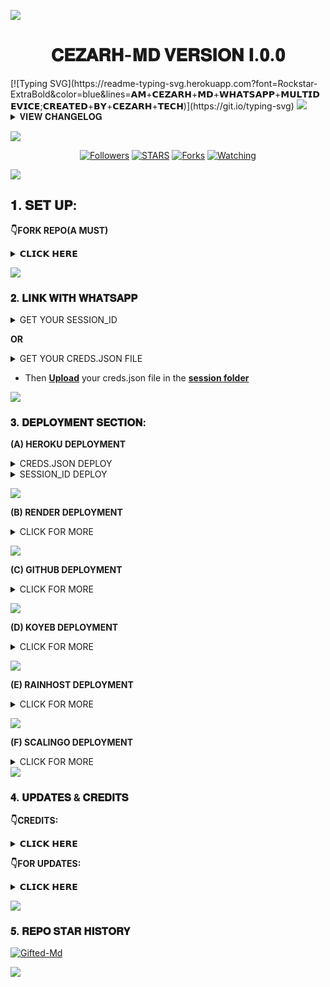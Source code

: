 <a><img src='https://i.imgur.com/LyHic3i.gif'/></a>
<h1 align="center"> 𝐂𝐄𝐙𝐀𝐑𝐇-𝐌𝐃 𝐕𝐄𝐑𝐒𝐈𝐎𝐍 𝐈.𝟎.𝟎 </h1>
[![Typing SVG](https://readme-typing-svg.herokuapp.com?font=Rockstar-ExtraBold&color=blue&lines=𝗔𝗠+𝗖𝗘𝗭𝗔𝗥𝗛+𝗠𝗗+𝗪𝗛𝗔𝗧𝗦𝗔𝗣𝗣+𝗠𝗨𝗟𝗧𝗜𝗗𝗘𝗩𝗜𝗖𝗘;𝗖𝗥𝗘𝗔𝗧𝗘𝗗+𝗕𝗬+𝗖𝗘𝗭𝗔𝗥𝗛+𝗧𝗘𝗖𝗛)](https://git.io/typing-svg)
  <a><img src='https://i.imgur.com/LyHic3i.gif'/></a>

<details>
<summary>𝐕𝐈𝐄𝐖 𝐂𝐇𝐀𝐍𝐆𝐄𝐋𝐎𝐆</summary>
  
- 𝑩𝒐𝒕 𝒔𝒕𝒊𝒍𝒍 𝒖𝒏𝒅𝒆𝒓 𝒎𝒂𝒊𝒏𝒕𝒂𝒊𝒏𝒂𝒏𝒄𝒆.
- 𝑨𝒍𝒍 𝑫𝒐𝒘𝒏𝒍𝒐𝒂𝒅𝒆𝒓𝒔 𝒘𝒊𝒍𝒍 𝒃𝒆 𝒇𝒊𝒙𝒆𝒅.
- 𝑨𝒅𝒅𝒆𝒅 𝑴𝒐𝒓𝒆 𝑫𝒆𝒑𝒍𝒐𝒚𝒎𝒆𝒏𝒕 𝑺𝒊𝒕𝒆𝒔.
- 𝑨𝒅𝒅𝒆𝒅 𝑴𝒐𝒓𝒆 𝑫𝒆𝒑𝒍𝒐𝒚𝒎𝒆𝒏𝒕 𝑻𝒖𝒕𝒐𝒓𝒊𝒂𝒍𝒔.
- 𝑶𝒗𝒆𝒓𝒂𝒍 𝑷𝒆𝒓𝒇𝒐𝒓𝒎𝒂𝒏𝒄𝒆 𝑰𝒎𝒑𝒓𝒐𝒗𝒆𝒎𝒆𝒏𝒕𝒔.

</details>

<a><img src='https://i.imgur.com/LyHic3i.gif'/></a>

  <p align="center">
<a href="https://github.com/Manacezarh/CEZARH-MD" src="https://img.shields.io/badge/GITHUB-CEZARH TECH-red.svg?style=for-the-badge&logo=github"></a>
<p/>
<p align="center">
<a href="https://github.com/mouricedevs?tab=followers"><img title="Followers" src="https://img.shields.io/github/followers/cezarh?label=Followers&style=social"></a>
<a href="https://github.com/Manacezarh/CEZARH-MD/stargazers/"><img title="STARS" src="https://img.shields.io/github/stars/mouricedevs/gifted-md?&style=social"></a>
<a href="https://github.com/mouricedevs/gifted-md/network/members"><img title="Forks" src="https://img.shields.io/github/forks/manacezarh/CEZARH-MD?style=social"></a>
<a href="https://github.com/Manacezarh/CEZARH-MD/watchers"><img title="Watching" src="https://img.shields.io/github/watchers/Manacezarh/CEZARH-MD?label=Watching&style=social"></a>

<a><img src='https://i.imgur.com/LyHic3i.gif'/></a>
  
## 𝟏. 𝐒𝐄𝐓 𝐔𝐏:

**👇FORK REPO(A MUST)**
<details>
<summary>𝗖𝗟𝗜𝗖𝗞 𝗛𝗘𝗥𝗘</summary>
  
- This is essential for you to obtain an editable repo to **[upload](https://github.com/mouricedevs/Gifted-Md/tree/main/session)** your creds.json file

<a href="https://github.com/mouricedevs/gifted-md/fork"><img src="https://img.shields.io/badge/CLICK%20HERE-purple" alt="FORK GIFTED-MD" width="150"></a>
</details>

<a><img src='https://i.imgur.com/LyHic3i.gif'/></a>

### 𝟐. 𝐋𝐈𝐍𝐊 𝐖𝐈𝐓𝐇 𝐖𝐇𝐀𝐓𝐒𝐀𝐏𝐏

<details>
<summary>GET YOUR SESSION_ID</summary>
<a href="https://web.giftedtechnexus.co.ke/bots/giftedmd/sessions/"><img src="https://img.shields.io/badge/CLICK%20HERE-green" alt="Pairing Code" width="150"></a>

- Session ID must start with **Gifted~** and is 15 characters in length.
</details>

**OR**

<details>
<summary>GET YOUR CREDS.JSON FILE</summary>

<a href="https://web.giftedtechnexus.co.ke/bots/giftedmd/sessions/"><img src="https://img.shields.io/badge/CLICK%20HERE-blue" alt="Pairing Code" width="150"></a>

</details>

- Then **[Upload](https://github.com/mouricedevs/Gifted-Md/tree/main/session)** your creds.json file in the **[session folder](https://github.com/mouricedevs/Gifted-Md/tree/main/session)**

<a><img src='https://i.imgur.com/LyHic3i.gif'/></a>

### 𝟑. 𝐃𝐄𝐏𝐋𝐎𝐘𝐌𝐄𝐍𝐓 𝐒𝐄𝐂𝐓𝐈𝐎𝐍:
**(A) HEROKU DEPLOYMENT**

<details>
<summary>CREDS.JSON DEPLOY</summary>
  
- After you've **[uploaded your creds.json](https://github.com/mouricedevs/Gifted-Md/tree/main/session),** create a new heroku app, link your github, connect the repo you've uploaded your session file then click on deploy.

<a href="https://signup.heroku.com/login"><img src="https://img.shields.io/badge/HEROKU%20SIGNUP-purple" alt="Pairing Code" width="150"></a>

<a href="https://youtu.be/3NpmjBUUBUc"><img src="https://img.shields.io/badge/WATCH%20TUTORIAL-white" alt="Pairing Code" width="150"></a>
  
```
https://dashboard.heroku.com/new?template=https://github.com/mouricedevs/Gifted-Md
```

</details>

<details>
<summary>SESSION_ID DEPLOY</summary>
<a href="https://signup.heroku.com/login"><img src="https://img.shields.io/badge/HEROKU%20SIGNUP-white" alt="Pairing Code" width="150"></a>
  
<a href="https://web.giftedtechnexus.co.ke/deploy/platforms/heroku"><img src="https://img.shields.io/badge/DEPLOY%20NOW-red" alt="Pairing Code" width="150"></a>
</details>

  
<a><img src='https://i.imgur.com/LyHic3i.gif'/></a>

**(B) RENDER DEPLOYMENT**
<details>
<summary>CLICK FOR MORE</summary>
<a href="https://dashboard.render.com/signup"><img src="https://img.shields.io/badge/RENDER%20SIGNUP-green" alt="Render" width="150"></a>

<a href="https://youtu.be/TVu8CQPPliM?feature=shared"><img src="https://img.shields.io/badge/WATCH%20TUTORIAL-red" alt="Render Tutorial" width="150"></a>
</details>

<a><img src='https://i.imgur.com/LyHic3i.gif'/></a>

**(C) GITHUB DEPLOYMENT**
<details>
<summary>CLICK FOR MORE</summary>
<a href="https://youtu.be/0JiVJy7AzwI?feature=shared"><img src="https://img.shields.io/badge/WATCH%20TUTORIAL-yellow" alt="Github Tutorial" width="150"></a>
</details>

<a><img src='https://i.imgur.com/LyHic3i.gif'/></a>

**(D) KOYEB DEPLOYMENT**
<details>
<summary>CLICK FOR MORE</summary>
<a href="https://app.koyeb.com/auth/signup"><img src="https://img.shields.io/badge/KOYEB%20SIGNUP-purple" alt="Koyeb" width="150"></a>

<a href="https://app.koyeb.com/services/deploy/?type=git&repository=github.com%2Fmouricedevs%2FGifted-Md&branch=main&name=ethix-md&builder=dockerfile&env%5BAUTO_BLOCK=false%5D=&env%5BSESSION_ID%5D=your%20sessionid%20here&env%5BMODE%5D=private&env=%5BAUTO_READ%5D%3Dfalse&env%5BAUTO_READ_STATUS%5D=true"><img src="https://img.shields.io/badge/DEPLOY%20NOW-black" alt="Koyeb Tutorial" width="150"></a>
</details>

<a><img src='https://i.imgur.com/LyHic3i.gif'/></a>

**(E) RAINHOST DEPLOYMENT**
<details>
<summary>CLICK FOR MORE</summary>
<a href="https://dash.rainxzet.com"><img src="https://img.shields.io/badge/RAINHOST%20SIGNUP-green" alt="Rainhost" width="150"></a>
<a href="https://github.com/mouricedevs/Gifted-Md/archive/refs/heads/main.zip"><img src="https://img.shields.io/badge/DOWNLOAD%20FILES-yellow" alt="Rainhost Files" width="150"></a>
<a href="https://youtu.be/8YpaGQQN_x4"><img src="https://img.shields.io/badge/WATCH%20TUTORIAL-white" alt="Rainhost Tutorial" width="150"></a>
</details>

<a><img src='https://i.imgur.com/LyHic3i.gif'/></a>

**(F) SCALINGO DEPLOYMENT**
<details>
<summary>CLICK FOR MORE</summary>
<a href="https://scalingo.com/"><img src="https://img.shields.io/badge/SIGNUP%20&%20DEPLOY-gold" alt="Scalingo Deploy" width="150"></a>
</details

<a><img src='https://i.imgur.com/LyHic3i.gif'/></a>


### 𝟒. 𝐔𝐏𝐃𝐀𝐓𝐄𝐒 & 𝐂𝐑𝐄𝐃𝐈𝐓𝐒

**👇CREDITS:**
<details>
<summary>𝗖𝗟𝗜𝗖𝗞 𝗛𝗘𝗥𝗘</summary>
  
- MH MODS OFC
- ETHIX-XSID
- BOT USERS
- MYSELF
</details>

**👇FOR UPDATES:**

<details>
<summary>𝗖𝗟𝗜𝗖𝗞 𝗛𝗘𝗥𝗘</summary>
  
- **[CONTACT SUPPORT](https://t.me/mouricedevs) For More Info**
- **Join [WHATSAPP CHANNEL](https://whatsapp.com/channel/0029VaYauR9ISTkHTj4xvi1l) for Daily Updates.**
- **Check out my [TELEGRAM BOT MD](https://web.giftedtechnexus.co.ke/bots/tg-bot) Project.**
</details>

<a><img src='https://i.imgur.com/LyHic3i.gif'/></a>

### 𝟓. 𝐑𝐄𝐏𝐎 𝐒𝐓𝐀𝐑 𝐇𝐈𝐒𝐓𝐎𝐑𝐘 

[![Gifted-Md](https://api.star-history.com/svg?repos=mouricedevs/gifted-md&type=Timeline)](#)

<a><img src='https://i.imgur.com/LyHic3i.gif'/></a>
